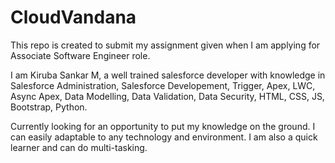 # CloudVandana
This repo is created to submit my assignment given when I am applying for Associate Software Engineer role.

I am Kiruba Sankar M, a well trained salesforce developer with knowledge in Salesforce Administration, Salesforce Developement, Trigger, Apex, LWC, Async Apex, Data Modelling, Data Validation, Data Security, HTML, CSS, JS, Bootstrap, Python. 

Currently looking for an opportunity to put my knowledge on the ground. I can easily adaptable to any technology and environment. I am also a quick learner and can do multi-tasking.
